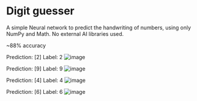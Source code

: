 # Digit guesser

A simple Neural network to predict the handwriting of numbers, using only NumPy and Math. No external AI libraries used.

~88% accuracy

Prediction:  [2]
Label:  2
![image](https://github.com/user-attachments/assets/aa62a7e6-f138-4cfb-9d24-f013120532ab)

Prediction:  [9]
Label:  9
![image](https://github.com/user-attachments/assets/04e26e64-87f9-4b88-b79e-dd2b795ea25f)

Prediction:  [4]
Label:  4
![image](https://github.com/user-attachments/assets/aa249f2e-60d6-4746-be96-73c2d9f325cf)

Prediction:  [6]
Label:  6
![image](https://github.com/user-attachments/assets/70ec028d-77d0-48e5-84a4-cf400f5b59c7)

